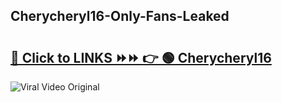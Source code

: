 
 ## Cherycheryl16-Only-Fans-Leaked

# <h2><a href="https://clipsfans.com/Cherycheryl16&ref=git">🔗 Click to LINKS ⏩⏩ 👉 🟢 Cherycheryl16 </a></h2>

<a href="https://clipsfans.com/Cherycheryl16&ref=git" rel="nofollow" data-target="animated-image.originalLink"><img src="https://i.ibb.co.com/xMMVF88/686577567.gif" alt="Viral Video Original" style="max-width: 100%; display: inline-block;" data-target="animated-image.originalImage"></a>
